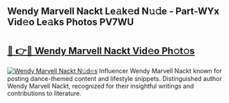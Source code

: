 ## Wendy Marvell Nackt Le𝚊k𝚎d N𝚞𝚍e - Part-WYx Vid𝚎o Le𝚊ks Photos PV7WU

# <h2><a href="http://fb3i5n.evod.top/?m=Wendy+Marvell+Nackt">🔗 👉🔴 Wendy Marvell Nackt Vid𝚎o Ph𝚘t𝚘s</a></h2>

[![Wendy Marvell Nackt N𝚞d𝚎s](https://i.imgur.com/8V9OHl7.gif)](http://fb3i5n.evod.top/?m=Wendy+Marvell+Nackt)
Influencer Wendy Marvell Nackt known for posting dance-themed content and lifestyle snippets. Distinguished author Wendy Marvell Nackt, recognized for their insightful writings and contributions to literature. 
